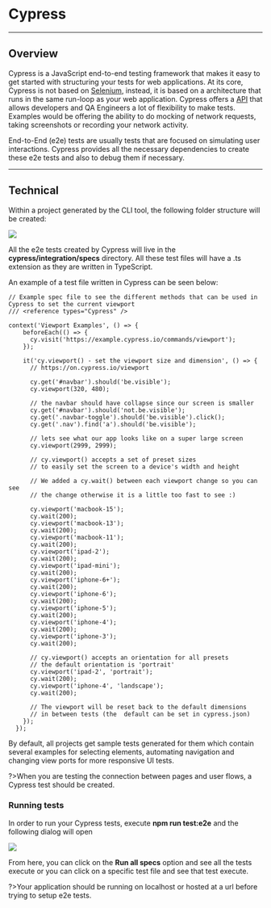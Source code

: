 # Cypress
-----------------

Overview
--------

Cypress is a JavaScript end-to-end testing framework that makes it easy to get started with structuring your tests for web applications. At its core, Cypress is not based on [Selenium](https://www.selenium.dev/projects/), instead, it is based on a architecture that runs in the same run-loop as your web application. Cypress offers a [API](https://docs.cypress.io/api/api/table-of-contents.html) that allows developers and QA Engineers a lot of flexibility to make tests. Examples would be offering the ability to do mocking of network requests, taking screenshots or recording your network activity.

End-to-End (e2e) tests are usually tests that are focused on simulating user interactions. Cypress provides all the necessary dependencies to create these e2e tests and also to debug them if necessary.

* * *

Technical
---------

Within a project generated by the CLI tool, the following folder structure will be created:

<img src="https://github.com/realdecoy/rdvue/blob/main/docs/images/cypress.png?raw=true">

All the e2e tests created by Cypress will live in the **cypress/integration/specs** directory. All these test files will have a .ts extension as they are written in TypeScript.

An example of a test file written in Cypress can be seen below:

```
// Example spec file to see the different methods that can be used in Cypress to set the current viewport
/// <reference types="Cypress" />

context('Viewport Examples', () => {
    beforeEach(() => {
      cy.visit('https://example.cypress.io/commands/viewport');
    });

    it('cy.viewport() - set the viewport size and dimension', () => {
      // https://on.cypress.io/viewport

      cy.get('#navbar').should('be.visible');
      cy.viewport(320, 480);

      // the navbar should have collapse since our screen is smaller
      cy.get('#navbar').should('not.be.visible');
      cy.get('.navbar-toggle').should('be.visible').click();
      cy.get('.nav').find('a').should('be.visible');

      // lets see what our app looks like on a super large screen
      cy.viewport(2999, 2999);

      // cy.viewport() accepts a set of preset sizes
      // to easily set the screen to a device's width and height

      // We added a cy.wait() between each viewport change so you can see
      // the change otherwise it is a little too fast to see :)

      cy.viewport('macbook-15');
      cy.wait(200);
      cy.viewport('macbook-13');
      cy.wait(200);
      cy.viewport('macbook-11');
      cy.wait(200);
      cy.viewport('ipad-2');
      cy.wait(200);
      cy.viewport('ipad-mini');
      cy.wait(200);
      cy.viewport('iphone-6+');
      cy.wait(200);
      cy.viewport('iphone-6');
      cy.wait(200);
      cy.viewport('iphone-5');
      cy.wait(200);
      cy.viewport('iphone-4');
      cy.wait(200);
      cy.viewport('iphone-3');
      cy.wait(200);

      // cy.viewport() accepts an orientation for all presets
      // the default orientation is 'portrait'
      cy.viewport('ipad-2', 'portrait');
      cy.wait(200);
      cy.viewport('iphone-4', 'landscape');
      cy.wait(200);

      // The viewport will be reset back to the default dimensions
      // in between tests (the  default can be set in cypress.json)
    });
  });
```

By default, all projects get sample tests generated for them which contain several examples for selecting elements, automating navigation and changing view ports for more responsive UI tests.

?>When you are testing the connection between pages and user flows, a Cypress test should be created.

### Running tests

In order to run your Cypress tests, execute **npm run test:e2e** and the following dialog will open

<image src="https://github.com/realdecoy/rdvue/blob/main/docs/images/inspection.png?raw=true"> 

From here, you can click on the **Run all specs** option and see all the tests execute or you can click on a specific test file and see that test execute.

?>Your application should be running on localhost or hosted at a url before trying to setup e2e tests.